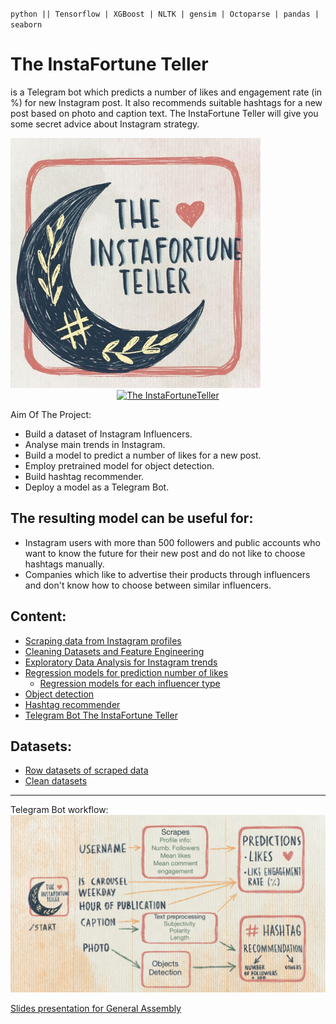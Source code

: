`python || Tensorflow | XGBoost | NLTK | gensim | Octoparse | pandas | seaborn `

# The InstaFortune Teller
is a Telegram bot which predicts a number of likes and engagement rate (in %) for new Instagram post. It also recommends suitable hashtags for a new post based on photo and caption text. The InstaFortune Teller will give you some secret advice about Instagram strategy.

<img src=https://github.com/April-DS/TheInstaFortuneTeller/blob/master/6.%20Telegram_bot_deployment/image/userpicture.jpg  width="400" height="400"/>

<div align="center">
  <a href="https://www.youtube.com/watch?v=R-3xNKX_hMI"><img src="https://img.youtube.com/vi/R-3xNKX_hMI/2.jpg" alt="The InstaFortuneTeller"></a>
</div>

Aim Of The Project:
- Build a dataset of Instagram Influencers.
- Analyse main trends in Instagram.
- Build a model to predict a number of likes for a new post.
- Employ pretrained model for object detection.
- Build hashtag recommender.
- Deploy a model as a Telegram Bot.

## The resulting model can be useful for:
- Instagram users with more than 500 followers and public accounts who want to know the future for their new post and do not like to choose hashtags manually.
- Companies which like to advertise their products through influencers and don't know how to choose between similar influencers.

## Content:
- [Scraping data from Instagram profiles](https://github.com/April-DS/TheInstaFortuneTeller/blob/master/instagram_project_0-Scraper.ipynb)
- [Cleaning Datasets and Feature Engineering](https://github.com/April-DS/TheInstaFortuneTeller/blob/master/instagram_project_1_Cleaning_Frature_engineering.ipynb)
- [Exploratory Data Analysis for Instagram trends](https://github.com/April-DS/TheInstaFortuneTeller/blob/master/instagram_project_2_EDA.ipynb)
- [Regression models for prediction number of likes](https://github.com/April-DS/TheInstaFortuneTeller/blob/master/Instagram_project_3_Regression.ipynb)
  - [Regression models for each influencer type](https://github.com/April-DS/TheInstaFortuneTeller/tree/master/3.Regression_for_each_type_influencers)
- [Object detection](https://github.com/April-DS/TheInstaFortuneTeller/tree/master/5.%20Object_detection)
- [Hashtag recommender](https://github.com/April-DS/TheInstaFortuneTeller/blob/master/Instagram_project_4_Hashtags_search.ipynb)
- [Telegram Bot The InstaFortune Teller](https://github.com/April-DS/TheInstaFortuneTeller/tree/master/6.%20Telegram_bot_deployment)

## Datasets:

- [Row datasets of scraped data](https://github.com/April-DS/TheInstaFortuneTeller/tree/master/row_data)
- [Clean datasets](https://github.com/April-DS/TheInstaFortuneTeller/tree/master/datasets)
______________________________________________
Telegram Bot workflow:
<img src=https://github.com/April-DS/TheInstaFortuneTeller/blob/master/6.%20Telegram_bot_deployment/image/4%2013.jpg/>

[Slides presentation for General Assembly](https://github.com/April-DS/TheInstaFortuneTeller/blob/master/InstaFortune_presentation.pdf)
